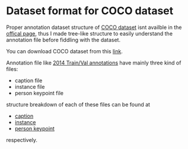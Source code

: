 # Dataset format for COCO dataset

Proper annotation dataset structure of [COCO dataset](http://cocodataset.org/#home) isnt availble in the [offical page](http://cocodataset.org/#format-data), thus I made tree-like structure to easily understand the annotation file before fiddling with the dataset.

You can download COCO dataset from this [link](http://cocodataset.org/#download).

Annotation file like [2014 Train/Val annotations](http://images.cocodataset.org/annotations/annotations_trainval2014.zip) have mainly three kind of files:

* caption file
* instance file
* person keypoint file

structure breakdown of each of these files can be found at

* [caption](https://github.com/alwynmathew/COCO_format/blob/master/formats/caption.pdf)
* [instance](https://github.com/alwynmathew/COCO_format/blob/master/formats/instance.pdf)
* [person keypoint](https://github.com/alwynmathew/COCO_format/blob/master/formats/person_keypoints.pdf)

respectively.

